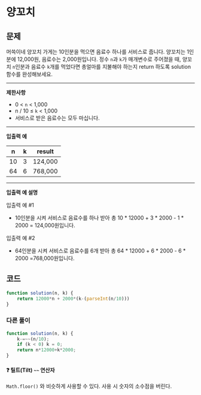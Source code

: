 # 양꼬치

## **문제**

머쓱이네 양꼬치 가게는 10인분을 먹으면 음료수 하나를 서비스로 줍니다. 양꼬치는 1인분에 12,000원, 음료수는 2,000원입니다. 정수 `n`과 `k`가 매개변수로 주어졌을 때, 양꼬치 `n`인분과 음료수 `k`개를 먹었다면 총얼마를 지불해야 하는지 return 하도록 solution 함수를 완성해보세요.

***

**제한사항**

* 0 < `n` < 1,000
* n / 10 ≤ `k` < 1,000
* 서비스로 받은 음료수는 모두 마십니다.

***

**입출력 예**

| n  | k | result  |
| -- | - | ------- |
| 10 | 3 | 124,000 |
| 64 | 6 | 768,000 |

***

**입출력 예 설명**

입출력 예 #1

* 10인분을 시켜 서비스로 음료수를 하나 받아 총 10 \* 12000 + 3 \* 2000 - 1 \* 2000 = 124,000원입니다.

입출력 예 #2

* 64인분을 시켜 서비스로 음료수를 6개 받아 총 64 \* 12000 + 6 \* 2000 - 6 \* 2000 =768,000원입니다.



## 코드

```javascript
function solution(n, k) {
    return 12000*n + 2000*(k-(parseInt(n/10)))
}
```

### 다른 풀이

```javascript
function solution(n, k) {
    k-=~~(n/10);
    if (k < 0) k = 0;
    return n*12000+k*2000;
}
```

#### ❓ 틸트(Tilt) `~~` 연산자

`Math.floor()` 와 비슷하게 사용할 수 있다. 사용 시 숫자의 소수점을 버린다.

